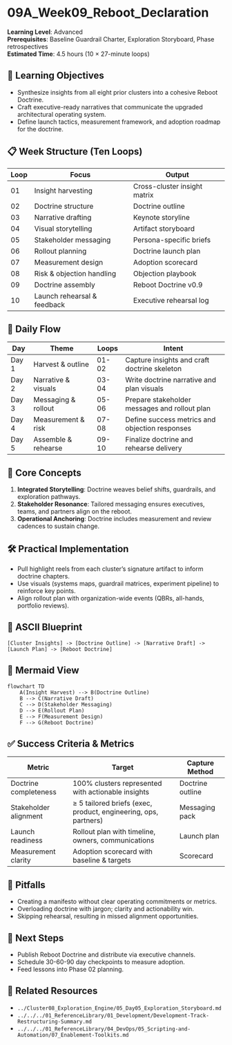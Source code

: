 # 09A_Week09_Reboot_Declaration

**Learning Level**: Advanced  
**Prerequisites**: Baseline Guardrail Charter, Exploration Storyboard, Phase retrospectives  
**Estimated Time**: 4.5 hours (10 × 27-minute loops)

## 🎯 Learning Objectives

- Synthesize insights from all eight prior clusters into a cohesive Reboot Doctrine.
- Craft executive-ready narratives that communicate the upgraded architectural operating system.
- Define launch tactics, measurement framework, and adoption roadmap for the doctrine.

## 📋 Week Structure (Ten Loops)

| Loop | Focus | Output |
| --- | --- | --- |
| 01 | Insight harvesting | Cross-cluster insight matrix |
| 02 | Doctrine structure | Doctrine outline |
| 03 | Narrative drafting | Keynote storyline |
| 04 | Visual storytelling | Artifact storyboard |
| 05 | Stakeholder messaging | Persona-specific briefs |
| 06 | Rollout planning | Doctrine launch plan |
| 07 | Measurement design | Adoption scorecard |
| 08 | Risk & objection handling | Objection playbook |
| 09 | Doctrine assembly | Reboot Doctrine v0.9 |
| 10 | Launch rehearsal & feedback | Executive rehearsal log |

## 🔄 Daily Flow

| Day | Theme | Loops | Intent |
| --- | --- | --- | --- |
| Day 1 | Harvest & outline | 01-02 | Capture insights and craft doctrine skeleton |
| Day 2 | Narrative & visuals | 03-04 | Write doctrine narrative and plan visuals |
| Day 3 | Messaging & rollout | 05-06 | Prepare stakeholder messages and rollout plan |
| Day 4 | Measurement & risk | 07-08 | Define success metrics and objection responses |
| Day 5 | Assemble & rehearse | 09-10 | Finalize doctrine and rehearse delivery |

## 🧠 Core Concepts

1. **Integrated Storytelling**: Doctrine weaves belief shifts, guardrails, and exploration pathways.
2. **Stakeholder Resonance**: Tailored messaging ensures executives, teams, and partners align on the reboot.
3. **Operational Anchoring**: Doctrine includes measurement and review cadences to sustain change.

## 🛠️ Practical Implementation

- Pull highlight reels from each cluster’s signature artifact to inform doctrine chapters.
- Use visuals (systems maps, guardrail matrices, experiment pipeline) to reinforce key points.
- Align rollout plan with organization-wide events (QBRs, all-hands, portfolio reviews).

## 📐 ASCII Blueprint

```text
[Cluster Insights] -> [Doctrine Outline] -> [Narrative Draft] -> [Launch Plan] -> [Reboot Doctrine]
```

## 🧩 Mermaid View

```mermaid
flowchart TD
    A(Insight Harvest) --> B(Doctrine Outline)
    B --> C(Narrative Draft)
    C --> D(Stakeholder Messaging)
    D --> E(Rollout Plan)
    E --> F(Measurement Design)
    F --> G(Reboot Doctrine)
```

## ✅ Success Criteria & Metrics

| Metric | Target | Capture Method |
| --- | --- | --- |
| Doctrine completeness | 100% clusters represented with actionable insights | Doctrine outline |
| Stakeholder alignment | ≥ 5 tailored briefs (exec, product, engineering, ops, partners) | Messaging pack |
| Launch readiness | Rollout plan with timeline, owners, communications | Launch plan |
| Measurement clarity | Adoption scorecard with baseline & targets | Scorecard |

## 🚧 Pitfalls

- Creating a manifesto without clear operating commitments or metrics.
- Overloading doctrine with jargon; clarity and actionability win.
- Skipping rehearsal, resulting in missed alignment opportunities.

## 🧵 Next Steps

- Publish Reboot Doctrine and distribute via executive channels.
- Schedule 30-60-90 day checkpoints to measure adoption.
- Feed lessons into Phase 02 planning.

## 🔗 Related Resources

- `../Cluster08_Exploration_Engine/05_Day05_Exploration_Storyboard.md`
- `../../../01_ReferenceLibrary/01_Development/Development-Track-Restructuring-Summary.md`
- `../../../01_ReferenceLibrary/04_DevOps/05_Scripting-and-Automation/07_Enablement-Toolkits.md`
